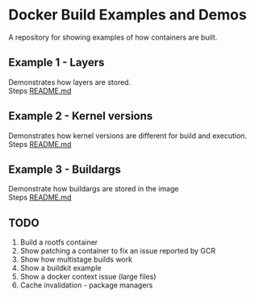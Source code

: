 # Docker Build Examples and Demos
A repository for showing examples of how containers are built. 

## Example 1 - Layers
Demonstrates how layers are stored.  
Steps [README.md](./step1/README.md)  


## Example 2 - Kernel versions
Demonstrates how kernel versions are different for build and execution.  
Steps [README.md](./step2/README.md)  


## Example 3 - Buildargs 
Demonstrate how buildargs are stored in the image  
Steps [README.md](./step3/README.md)  

## TODO
1. Build a rootfs container
1. Show patching a container to fix an issue reported by GCR
1. Show how multistage builds work
1. Show a buildkit example
1. Show a docker context issue (large files)
1. Cache invalidation - package managers
